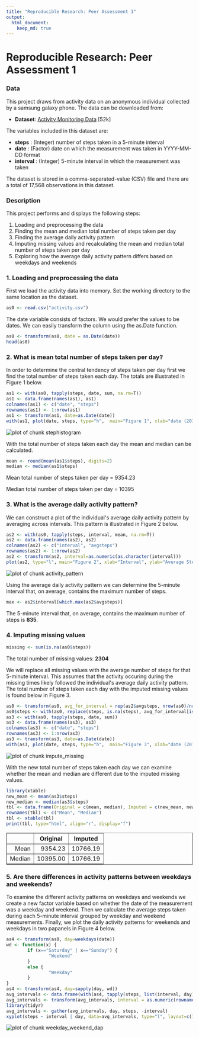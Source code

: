 ```yaml
---
title: "Reproducible Research: Peer Assessment 1"
output: 
  html_document:
    keep_md: true 
---
```

Reproducible Research: Peer Assessment 1
========================================

### Data
This project draws from activity data on an anonymous individual collected by a samsung galaxy phone. The data can be downloaded from:  
* **Dataset**: [Activity Monitoring Data](https://d396qusza40orc.cloudfront.net/repdata%2Fdata%2Factivity.zip) [52k]  

The variables included in this dataset are: 
* **steps** : (Integer) number of steps taken in a 5-minute interval  
* **date** : (Factor) date on which the measurement was taken in YYYY-MM-DD format  
* **interval** : (Integer) 5-minute interval in which the measurement was taken  

The dataset is stored in a comma-separated-value (CSV) file and there are a total of 17,568 observations in this dataset.

### Description
This project performs and displays the following steps:

1. Loading and preprocessing the data  
2. Finding the mean and median total number of steps taken per day  
3. Finding the average daily activity pattern  
4. Imputing missing values and recalculating the mean and median total number of steps taken per day  
5. Exploring how the average daily activity pattern differs based on weekdays and weekends  



### 1. Loading and preprocessing the data
First we load the activity data into memory. Set the working directory to the same location as the dataset. 

```r
as0 <- read.csv("activity.csv")
```
The date variable consists of factors. We would prefer the values to be dates. We can easily transform the column using the as.Date function.

```r
as0 <- transform(as0, date = as.Date(date))
head(as0)
```

### 2. What is mean total number of steps taken per day?
In order to determine the central tendency of steps taken per day first we find the total number of steps taken each day. The totals are illustrated in Figure 1 below.

```r
as1 <- with(as0, tapply(steps, date, sum, na.rm=T))
as1 <- data.frame(names(as1), as1)
colnames(as1) <- c("date", "steps")
rownames(as1) <- 1:nrow(as1)
as1 <- transform(as1, date=as.Date(date))
with(as1, plot(date, steps, type="h",  main="Figure 1", xlab="date (2012)"))  
```

![plot of chunk stephistogram](figure/stephistogram-1.png) 

With the total number of steps taken each day the mean and median can be calculated.

```r
mean <- round(mean(as1$steps), digits=2)
median <- median(as1$steps)
```
Mean total number of steps taken per day = 9354.23

Median total number of steps taken per day = 10395

### 3. What is the average daily activity pattern?
We can construct a plot of the individual's average daily activity pattern by averaging across intervals. This pattern is illustrated in Figure 2 below.

```r
as2 <- with(as0, tapply(steps, interval, mean, na.rm=T))
as2 <- data.frame(names(as2), as2)
colnames(as2) <- c("interval", "avgsteps")
rownames(as2) <- 1:nrow(as2)
as2 <- transform(as2, interval=as.numeric(as.character(interval)))
plot(as2, type="l", main="Figure 2", xlab="Interval", ylab="Average Steps")
```

![plot of chunk activity_pattern](figure/activity_pattern-1.png) 

Using the average daily activity pattern we can determine the 5-minute interval that, on average, contains the maximum number of steps.

```r
max <- as2$interval[which.max(as2$avgsteps)]
```
The 5-minute interval that, on average, contains the maximum number of steps is **835**.

### 4. Imputing missing values

```r
missing <- sum(is.na(as0$steps))
```
The total number of missing values: **2304**

We will replace all missing values with the average number of steps for that 5-minute interval. This assumes that the activity occuring during the missing times likely followed the individual's average daily activity pattern. The total number of steps taken each day with the imputed missing values is found below in Figure 3.

```r
as0 <- transform(as0, avg_for_interval = rep(as2$avgsteps, nrow(as0)/nrow(as2)))
as0$steps <- with(as0, replace(steps, is.na(steps), avg_for_interval[is.na(steps)]))
as3 <- with(as0, tapply(steps, date, sum))
as3 <- data.frame(names(as3), as3)
colnames(as3) <- c("date", "steps")
rownames(as3) <- 1:nrow(as3)
as3 <- transform(as3, date=as.Date(date))
with(as3, plot(date, steps, type="h",  main="Figure 3", xlab="date (2012)"))
```

![plot of chunk impute_missing](figure/impute_missing-1.png) 

With the new total number of steps taken each day we can examine whether the mean and median are different due to the imputed missing values.

```r
library(xtable)
new_mean <- mean(as3$steps)
new_median <- median(as3$steps)
tbl <- data.frame(Original = c(mean, median), Imputed = c(new_mean, new_median))
rownames(tbl) <- c("Mean", "Median")
tbl <- xtable(tbl)
print(tbl, type="html", align="r", display="f")
```

<!-- html table generated in R 3.1.2 by xtable 1.7-4 package -->
<!-- Sun Dec 14 20:09:56 2014 -->
<table border=1>
<tr> <th>  </th> <th> Original </th> <th> Imputed </th>  </tr>
  <tr> <td align="right"> Mean </td> <td align="right"> 9354.23 </td> <td align="right"> 10766.19 </td> </tr>
  <tr> <td align="right"> Median </td> <td align="right"> 10395.00 </td> <td align="right"> 10766.19 </td> </tr>
   </table>

### 5. Are there differences in activity patterns between weekdays and weekends?
To examine the different activity patterns on weekdays and weekends we create a new factor variable based on whether the date of the measurement was a weekday and weekend. Then we calculate the average steps taken during each 5-minute interval grouped by weekday and weekend measurements. Finally, we plot the daily activity patterns for weekends and weekdays in two papanels in Figure 4 below.

```r
as4 <- transform(as0, day=weekdays(date))
wd <- function(x) {
        if (x=="Saturday" | x=="Sunday") {
                "Weekend"
        }
        else {
                "Weekday"
        }
}
as4 <- transform(as4, day=sapply(day, wd))
avg_intervals <- data.frame(with(as4, tapply(steps, list(interval, day), mean, na.rm=T)))
avg_intervals <- transform(avg_intervals, interval = as.numeric(rownames(avg_intervals)))
library(tidyr)
avg_intervals <- gather(avg_intervals, day, steps, -interval)
xyplot(steps ~ interval | day, data=avg_intervals, type="l", layout=c(1,2), main="Figure 4")
```

![plot of chunk weekday_weekend_dap](figure/weekday_weekend_dap-1.png) 

